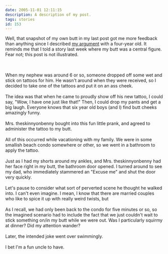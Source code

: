 ```yaml
---
date: 2005-11-01 12:11:15
description: A description of my post.
tags: stories
id: 153
---
```

Well, that snapshot of my own butt in my last post got me more feedback than anything since I described <a href="http://www.theskinnyonbenny.com/blog/archives/00000062.php">my argument</a> with a four-year old.  It reminds me that I told a story last week where my butt was a central figure.  Fear not; this post is not illustrated.
<!--more--><br /><br />When my nephew was around 6 or so, someone dropped off some wet and stick on tattoos for him.  He wasn't around when they were received, so I decided to take one of the tattoos and put it on an ass cheek.  <br />
<br />
The idea was that when he came to proudly show off his new tattoo, I could say, "Wow, I have one just like that!"  Then, I could drop my pants and get a big laugh.  Everyone knows that six year old boys (and I) find butt cheeks amazingly funny.<br />
<br />
Mrs. theskinnyonbenny bought into this fun little prank, and agreed to administer the tattoo to my butt.  <br />
<br />
All of this occurred while vacationing with my family.  We were in some smallish beach condo somewhere or other, so we went in a bathroom to apply the tattoo.<br />
<br />
Just as I had my shorts around my ankles, and Mrs. theskinnyonbenny had her face right in my butt, the bathroom door opened.  I turned around to see my dad, who immediately stammered an "Excuse me" and shut the door very quickly.<br />
<br />
Let's pause to consider what sort of perverted scene he thought he walked into.  I can't even imagine.  I mean, I know that there are married couples who like to spice it up with really weird twists, but <br />
<br />
As I recall, we had only been back to the condo for five minutes or so, so the imagined scenario had to include the fact that we just couldn't wait to stick something on/in my butt while we were out.  Was I particularly squirmy at dinner?  Did my attention wander?<br />
<br />
Later, the intended joke went over swimmingly.<br />
<br />
I bet I'm a fun uncle to have.
